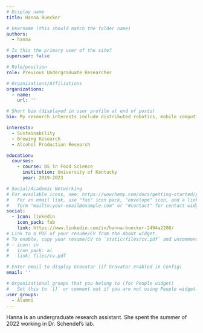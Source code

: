 ```yaml
---
# Display name
title: Hanna Buecker

# Username (this should match the folder name)
authors:
  - hanna

# Is this the primary user of the site?
superuser: false

# Role/position
role: Previous Undergraduate Researcher

# Organizations/Affiliations
organizations:
  - name: 
    url: ''

# Short bio (displayed in user profile at end of posts)
bio: My research interests include distributed robotics, mobile computing and programmable matter.

interests:
  - Sustainability
  - Brewing Research 
  - Alcohol Production Research

education:
  courses:
    - course: BS in Food Science
      institution: University of Kentucky 
      year: 2019-2023

# Social/Academic Networking
# For available icons, see: https://wowchemy.com/docs/getting-started/page-builder/#icons
#   For an email link, use "fas" icon pack, "envelope" icon, and a link in the
#   form "mailto:your-email@example.com" or "#contact" for contact widget.
social:
  - icon: linkedin
    icon_pack: fab
    link: https://www.linkedin.com/in/hanna-buecker-2494a2208/
# Link to a PDF of your resume/CV from the About widget.
# To enable, copy your resume/CV to `static/files/cv.pdf` and uncomment the lines below.
# - icon: cv
#   icon_pack: ai
#   link: files/cv.pdf

# Enter email to display Gravatar (if Gravatar enabled in Config)
email: ''

# Organizational groups that you belong to (for People widget)
#   Set this to `[]` or comment out if you are not using People widget.
user_groups:
  - Alumni
---
```


Hanna is an undergraduate research assistant. She spent the summer of 2022 working in Dr. Schendel’s lab.

